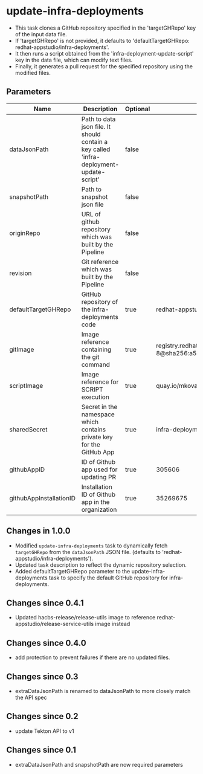 # update-infra-deployments

* This task clones a GitHub repository specified in the 'targetGHRepo' key of the input data file.
* If 'targetGHRepo' is not provided, it defaults to 'defaultTargetGHRepo: redhat-appstudio/infra-deployments'.
* It then runs a script obtained from the 'infra-deployment-update-script' key in the data file, which can modify text files.
* Finally, it generates a pull request for the specified repository using the modified files.


## Parameters
| Name                    | Description                                                                                  | Optional | Default Value                                                                                                                                    |
|-------------------------|----------------------------------------------------------------------------------------------|----------|--------------------------------------------------------------------------------------------------------------------------------------------------|
| dataJsonPath            | Path to data json file. It should contain a key called 'infra-deployment-update-script'      | false    |                                                                                                                                                  |
| snapshotPath            | Path to snapshot json file                                                                   | false    |                                                                                                                                                  |
| originRepo              | URL of github repository which was built by the Pipeline                                     | false    |                                                                                                                                                  |
| revision                | Git reference which was built by the Pipeline                                                | false    |                                                                                                                                                  |
| defaultTargetGHRepo     | GitHub repository of the infra-deployments code                                              | true     | redhat-appstudio/infra-deployments                                                                                                               |
| gitImage                | Image reference containing the git command                                                   | true     | registry.redhat.io/openshift-pipelines/pipelines-git-init-rhel8:v1.8.2-8@sha256:a538c423e7a11aae6ae582a411fdb090936458075f99af4ce5add038bb6983e8 |
| scriptImage             | Image reference for SCRIPT execution                                                         | true     | quay.io/mkovarik/ose-cli-git:4.11                                                                                                                |
| sharedSecret            | Secret in the namespace which contains private key for the GitHub App                        | true     | infra-deployments-pr-creator                                                                                                                     |
| githubAppID             | ID of Github app used for updating PR                                                        | true     | 305606                                                                                                                                           |
| githubAppInstallationID | Installation ID of Github app in the organization                                            | true     | 35269675                                                                                                                                         |

## Changes in 1.0.0
- Modified `update-infra-deployments` task to dynamically fetch `targetGHRepo` from the `dataJsonPath` JSON file.
(defaults to 'redhat-appstudio/infra-deployments').
- Updated task description to reflect the dynamic repository selection.
- Added defaultTargetGHRepo parameter to the update-infra-deployments task to specify the
  default GitHub repository for infra-deployments.

## Changes since 0.4.1
- Updated hacbs-release/release-utils image to reference redhat-appstudio/release-service-utils image instead

## Changes since 0.4.0
- add protection to prevent failures if there are no updated files.

## Changes since 0.3
- extraDataJsonPath is renamed to dataJsonPath to more closely match the API spec

## Changes since 0.2
- update Tekton API to v1

## Changes since 0.1
- extraDataJsonPath and snapshotPath are now required parameters
